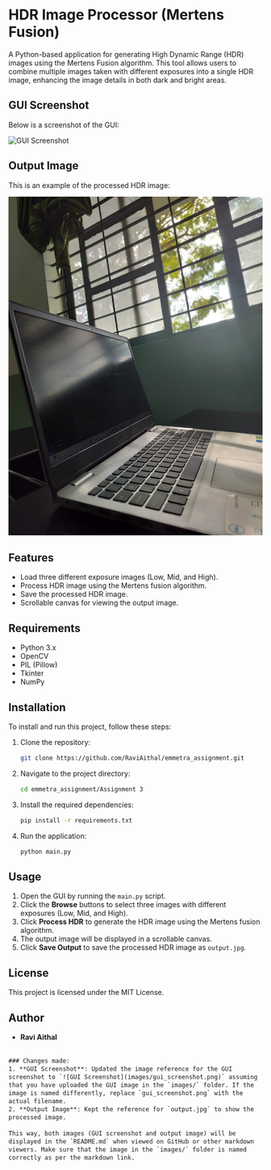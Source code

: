 # HDR Image Processor (Mertens Fusion)

A Python-based application for generating High Dynamic Range (HDR) images using the Mertens Fusion algorithm. This tool allows users to combine multiple images taken with different exposures into a single HDR image, enhancing the image details in both dark and bright areas.

## GUI Screenshot

Below is a screenshot of the GUI:

![GUI Screenshot](images/gui_screenshot.png)

## Output Image

This is an example of the processed HDR image:

![Output Image](output.jpg)

## Features

- Load three different exposure images (Low, Mid, and High).
- Process HDR image using the Mertens fusion algorithm.
- Save the processed HDR image.
- Scrollable canvas for viewing the output image.

## Requirements

- Python 3.x
- OpenCV
- PIL (Pillow)
- Tkinter
- NumPy

## Installation

To install and run this project, follow these steps:

1. Clone the repository:
   ```bash
   git clone https://github.com/RaviAithal/emmetra_assignment.git
   ```

2. Navigate to the project directory:
   ```bash
   cd emmetra_assignment/Assignment 3
   ```

3. Install the required dependencies:
   ```bash
   pip install -r requirements.txt
   ```

4. Run the application:
   ```bash
   python main.py
   ```

## Usage

1. Open the GUI by running the `main.py` script.
2. Click the **Browse** buttons to select three images with different exposures (Low, Mid, and High).
3. Click **Process HDR** to generate the HDR image using the Mertens fusion algorithm.
4. The output image will be displayed in a scrollable canvas.
5. Click **Save Output** to save the processed HDR image as `output.jpg`.

## License

This project is licensed under the MIT License.

## Author

- **Ravi Aithal**
```

### Changes made:
1. **GUI Screenshot**: Updated the image reference for the GUI screenshot to `![GUI Screenshot](images/gui_screenshot.png)` assuming that you have uploaded the GUI image in the `images/` folder. If the image is named differently, replace `gui_screenshot.png` with the actual filename.
2. **Output Image**: Kept the reference for `output.jpg` to show the processed image.

This way, both images (GUI screenshot and output image) will be displayed in the `README.md` when viewed on GitHub or other markdown viewers. Make sure that the image in the `images/` folder is named correctly as per the markdown link.
